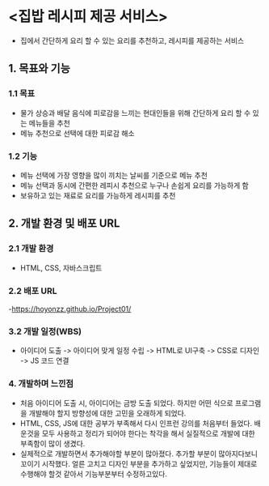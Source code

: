 # <집밥 레시피 제공 서비스>
- 집에서 간단하게 요리 할 수 있는 요리를 추천하고, 레시피를 제공하는 서비스

## 1. 목표와 기능

### 1.1 목표
- 물가 상승과 배달 음식에 피로감을 느끼는 현대인들을 위해 간단하게 요리 할 수 있는 메뉴들을 추천
- 메뉴 추천으로 선택에 대한 피로감 해소

### 1.2 기능
- 메뉴 선택에 가장 영향을 많이 끼치는 날씨를 기준으로 메뉴 추천
- 메뉴 선택과 동시에 간편한 레피시 추천으로 누구나 손쉽게 요리를 가능하게 함
- 보유하고 있는 재료로 요리를 가능하게 레시피를 추천

## 2. 개발 환경 및 배포 URL
### 2.1 개발 환경
- HTML, CSS, 자바스크립트
### 2.2 배포 URL
-https://hoyonzz.github.io/Project01/


### 3.2 개발 일정(WBS)
- 아이디어 도출 -> 아이디어 맞게 일정 수립 -> HTML로 UI구축 -> CSS로 디자인 -> JS 코드 연결

### 4. 개발하며 느낀점
- 처음 아이디어 도출 시, 아이디어는 금방 도출 되었다. 하지만 어떤 식으로 프로그램을 개발해야 할지 방향성에 대한 고민을 오래하게 되었다.
- HTML, CSS, JS에 대한 공부가 부족해서 다시 인프런 강의를 처음부터 들었다. 배운것을 모두 사용하고 정리가 되어야 한다는 착각을 해서 실질적으로 개발에 대한 부족함이 많이 생겼다.
- 실제적으로 개발하면서 추가해야할 부분이 많아졌다. 추가할 부분이 많아지다보니 꼬이기 시작했다. 얼른 고치고 디자인 부분을 추가하고 싶었지만, 기능들이 제대로 수행해야 할것 같아서 기능부분부터 수정하고있다.
